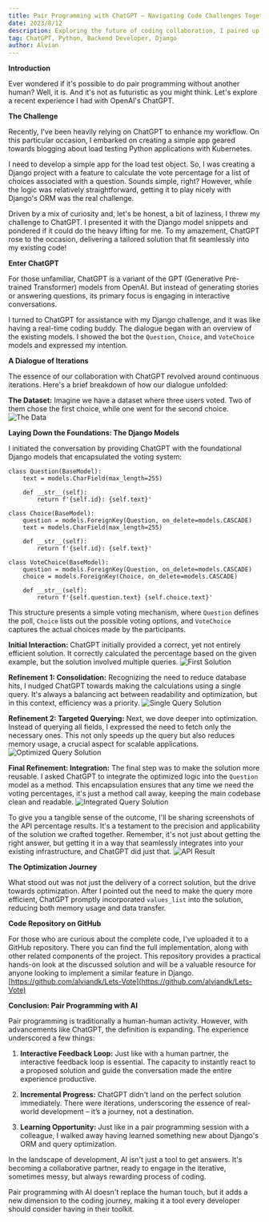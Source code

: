 ```yaml
---
title: Pair Programming with ChatGPT – Navigating Code Challenges Together
date: 2023/8/12
description: Exploring the future of coding collaboration, I paired up with OpenAI's ChatGPT to tackle a Django challenge, discovering a dynamic and efficient way to enhance the development process.
tag: ChatGPT, Python, Backend Developer, Django 
author: Alvian
---
```



**Introduction**

Ever wondered if it's possible to do pair programming without another human? Well, it is. And it's not as futuristic as you might think. Let's explore a recent experience I had with OpenAI's ChatGPT.


**The Challenge**

Recently, I've been heavily relying on ChatGPT to enhance my workflow. On this particular occasion, I embarked on creating a simple app geared towards blogging about load testing Python applications with Kubernetes. 

I need to develop a simple app for the load test object. So, I was creating a Django project with a feature to calculate the vote percentage for a list of choices associated with a question. Sounds simple, right? However, while the logic was relatively straightforward, getting it to play nicely with Django's ORM was the real challenge.

Driven by a mix of curiosity and, let's be honest, a bit of laziness, I threw my challenge to ChatGPT. I presented it with the Django model snippets and pondered if it could do the heavy lifting for me. To my amazement, ChatGPT rose to the occasion, delivering a tailored solution that fit seamlessly into my existing code!


**Enter ChatGPT**

For those unfamiliar, ChatGPT is a variant of the GPT (Generative Pre-trained Transformer) models from OpenAI. But instead of generating stories or answering questions, its primary focus is engaging in interactive conversations.

I turned to ChatGPT for assistance with my Django challenge, and it was like having a real-time coding buddy. The dialogue began with an overview of the existing models. I showed the bot the `Question`, `Choice`, and `VoteChoice` models and expressed my intention.



**A Dialogue of Iterations**

The essence of our collaboration with ChatGPT revolved around continuous iterations. Here's a brief breakdown of how our dialogue unfolded:

**The Dataset:** Imagine we have a dataset where three users voted. Two of them chose the first choice, while one went for the second choice. ![The Data](https://d1kkcsa3gp41aj.cloudfront.net/pair-programming-with-chatgpt-navigating-code-challenges-together/the-data.png)

**Laying Down the Foundations: The Django Models**

I initiated the conversation by providing ChatGPT with the foundational Django models that encapsulated the voting system:


```
class Question(BaseModel):
    text = models.CharField(max_length=255)

    def __str__(self):
        return f'{self.id}: {self.text}'

class Choice(BaseModel):
    question = models.ForeignKey(Question, on_delete=models.CASCADE)
    text = models.CharField(max_length=255)

    def __str__(self):
        return f'{self.id}: {self.text}'

class VoteChoice(BaseModel):
    question = models.ForeignKey(Question, on_delete=models.CASCADE)
    choice = models.ForeignKey(Choice, on_delete=models.CASCADE)

    def __str__(self):
        return f'{self.question.text} {self.choice.text}'
```
        

This structure presents a simple voting mechanism, where `Question` defines the poll, `Choice` lists out the possible voting options, and `VoteChoice` captures the actual choices made by the participants.

**Initial Interaction:** ChatGPT initially provided a correct, yet not entirely efficient solution. It correctly calculated the percentage based on the given example, but the solution involved multiple queries.
![First Solution](https://d1kkcsa3gp41aj.cloudfront.net/pair-programming-with-chatgpt-navigating-code-challenges-together/first-solution.png)

**Refinement 1: Consolidation:** Recognizing the need to reduce database hits, I nudged ChatGPT towards making the calculations using a single query. It's always a balancing act between readability and optimization, but in this context, efficiency was a priority.
![Single Query Solution](https://d1kkcsa3gp41aj.cloudfront.net/pair-programming-with-chatgpt-navigating-code-challenges-together/single-query-solution.png)

**Refinement 2: Targeted Querying:** Next, we dove deeper into optimization. Instead of querying all fields, I expressed the need to fetch only the necessary ones. This not only speeds up the query but also reduces memory usage, a crucial aspect for scalable applications. ![Optimized Query Solution](https://d1kkcsa3gp41aj.cloudfront.net/pair-programming-with-chatgpt-navigating-code-challenges-together/optimized-query.png)

**Final Refinement: Integration:** The final step was to make the solution more reusable. I asked ChatGPT to integrate the optimized logic into the `Question` model as a method. This encapsulation ensures that any time we need the voting percentages, it's just a method call away, keeping the main codebase clean and readable. ![Integrated Query Solution](https://d1kkcsa3gp41aj.cloudfront.net/pair-programming-with-chatgpt-navigating-code-challenges-together/integrated-solution.png)

To give you a tangible sense of the outcome, I'll be sharing screenshots of the API percentage results. It's a testament to the precision and applicability of the solution we crafted together. Remember, it's not just about getting the right answer, but getting it in a way that seamlessly integrates into your existing infrastructure, and ChatGPT did just that. ![API Result](https://d1kkcsa3gp41aj.cloudfront.net/pair-programming-with-chatgpt-navigating-code-challenges-together/api-result.png)


**The Optimization Journey**

What stood out was not just the delivery of a correct solution, but the drive towards optimization. After I pointed out the need to make the query more efficient, ChatGPT promptly incorporated `values_list` into the solution, reducing both memory usage and data transfer.

**Code Repository on GitHub**

For those who are curious about the complete code, I've uploaded it to a GitHub repository. There you can find the full implementation, along with other related components of the project. This repository provides a practical hands-on look at the discussed solution and will be a valuable resource for anyone looking to implement a similar feature in Django. [https://github.com/alviandk/Lets-Vote](https://github.com/alviandk/Lets-Vote) 

**Conclusion: Pair Programming with AI**

Pair programming is traditionally a human-human activity. However, with advancements like ChatGPT, the definition is expanding. The experience underscored a few things:

1.  **Interactive Feedback Loop:** Just like with a human partner, the interactive feedback loop is essential. The capacity to instantly react to a proposed solution and guide the conversation made the entire experience productive.
    
2.  **Incremental Progress:** ChatGPT didn't land on the perfect solution immediately. There were iterations, underscoring the essence of real-world development – it’s a journey, not a destination.
    
3.  **Learning Opportunity:** Just like in a pair programming session with a colleague, I walked away having learned something new about Django's ORM and query optimization.
    

In the landscape of development, AI isn't just a tool to get answers. It's becoming a collaborative partner, ready to engage in the iterative, sometimes messy, but always rewarding process of coding.

Pair programming with AI doesn't replace the human touch, but it adds a new dimension to the coding journey, making it a tool every developer should consider having in their toolkit.